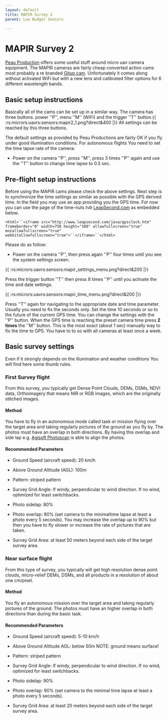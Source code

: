 ```yaml
---
layout: default
title: MAPIR Survey 2
parent: Low Budget Sensors

---
```

# MAPIR Survey 2

[Peau Production](https///www.peauproductions.com/) offers  some useful stuff around micro uav camera equipment. The MAPIR cameras are fairly cheap converted action cams most probably a re branded [ Gitup cam](http://www.gitup.com/). Unfortunately it comes along without activated WiFi but with a new lens and calibrated filter options for 6 different wavelength bands. 

## Basic setup instructions

Basically all of the cams can be set up in a similar way. The camera has three buttons. power ''P'', menu ''M'' (WiFi) and the trigger ''T'' button.{{ :rs:micrors:uavrs:sensors:mapir2_1.png?direct&400 |}} All settings can be reached by this three buttons.

The default settings  as provided by Peau Productions are fairly OK if you fly under good illumination  conditions. For autonomous flights You need to set the time lapse rate of the camera:  

* Power on the camera ''P'', press ''M'', press 3 times ''P'' again and use the ''T'' button to change time lapse to 0.5 sec.

## Pre-flight setup instructions

Before using the MAPIR cams please check the above settings. Next step is to synchronize the time settings as similar as possible with the GPS derived time. In the field you may use an app providing you the GPS time. For now you can use the page of the time-nuts *tvb*  [LeapSecond.com](http://www.leapsecond.com/java/gpsclock.htm) as embedded below. 

`<html>``<iframe src="http://www.leapsecond.com/java/gpsclock.htm" frameborder="0" width=750 height="180" allowfullscreen="true" mozallowfullscreen="true" webkitallowfullscreen="true">``</iframe>``</html>`

Please do as follow:

* Power on the camera ''P'', then press again ''P'' four times until you see the system settings screen. 

{{ :rs:micrors:uavrs:sensors:mapir_settings_menu.png?direct&200 |}}


Press the trigger button ''T'' then press 8 times ''P'' until you activate the time and date settings.
 
{{ :rs:micrors:uavrs:sensors:mapir_time_menu.png?direct&200 |}}


Press ''T'' again for navigating to the appropriate date and time parameter. Usually you need to fix the seconds only. Set the time 10 seconds or so to the future of the current GPS time. You can change the settings with the ''P'' button. When the GPS time is reaching the preset camera time press **2 times** the ''M'' button. This is the most exact (about 1 sec)  manually way to fix the time to GPS. You have to to so with all cameras at least once a week.  



## Basic survey settings

Even if it strongly depends on the illumination and weather conditions You will find here some thumb rules.

### First Survey flight

From this survey, you typically get Dense Point Clouds,  DEMs, DSMs, NDVI data, Orthoimagery that means NIR or RGB images, which are the originally stitched images.

#### Method

You have to fly in an autonomous mode called task or mission flying over the target area and taking regularly pictures of the ground as you fly by. The photos must have an overlap in both directions. By having this overlap and side lap e.g. [Agisoft Photoscan](http://www.agisoft.com/) is able to align the photos.

#### Recommended Parameters


*  Ground Speed (aircraft speed): 20 km/h

*  Above Ground Altitude (AGL): 100m

*  Pattern: striped pattern

*  Survey Grid Angle: If windy, perpendicular to wind direction. If no wind, optimized for least switchbacks.

*  Photo sidelap: 80%

*  Photo overlap: 80% (set camera to the minimaltime lapse at least a photo every 5 seconds). You may increase the overlap up to 90% but then you have to fly slower or increase the rate of pictures that are taken.

*  Survey Grid Area: at least 50 meters beyond each side of the target survey area.

### Near surface flight

From this type of survey, you typically will get high resolution dense point clouds, micro-relief DEMs, DSMs, and all products in a resolution of about one cm/pixel. 

#### Method

You fly an autonomous mission over the target area and taking regularly pictures of the ground. The photos must have an higher overlap in both directions than during the basic task.

#### Recommended Parameters


*  Ground Speed (aircraft speed): 5-10 km/h

*  Above Ground Altitude AGL: below 50m NOTE: ground means surface!

*  Pattern: striped pattern

*  Survey Grid Angle: If windy, perpendicular to wind direction. If no wind, optimized for least switchbacks.

*  Photo sidelap: 90%

*  Photo overlap: 90% (set camera to the minimal time lapse at least a photo every 5 seconds). 

*  Survey Grid Area: at least 20 meters beyond each side of the target survey area.



